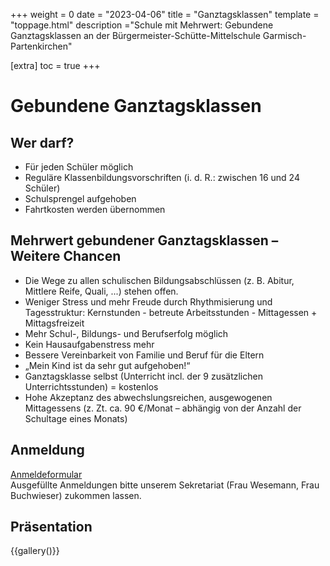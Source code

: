 +++
weight = 0
date = "2023-04-06"
title = "Ganztagsklassen"
template = "toppage.html"
description ="Schule mit Mehrwert: Gebundene Ganztagsklassen an der Bürgermeister-Schütte-Mittelschule Garmisch-Partenkirchen"

[extra]
toc = true
+++
# Gebundene Ganztagsklassen
## Wer darf?
- Für jeden Schüler möglich
- Reguläre Klassenbildungsvorschriften (i. d. R.: zwischen 16 und 24 Schüler)
- Schulsprengel aufgehoben
- Fahrtkosten werden übernommen

## Mehrwert gebundener Ganztagsklassen – Weitere Chancen

- Die Wege zu allen schulischen Bildungsabschlüssen (z. B. Abitur, Mittlere Reife, Quali, ...) stehen offen.
- Weniger Stress und mehr Freude durch Rhythmisierung und Tagesstruktur: Kernstunden - betreute Arbeitsstunden - Mittagessen + Mittagsfreizeit
- Mehr Schul-, Bildungs- und Berufserfolg möglich
- Kein Hausaufgabenstress mehr
- Bessere Vereinbarkeit von Familie und Beruf für die Eltern
- „Mein Kind ist da sehr gut aufgehoben!“
- Ganztagsklasse selbst (Unterricht incl. der 9 zusätzlichen Unterrichtsstunden) = kostenlos
- Hohe Akzeptanz des abwechslungsreichen, ausgewogenen Mittagessens (z. Zt. ca. 90 €/Monat – abhängig von der Anzahl der Schultage eines Monats)

## Anmeldung

[Anmeldeformular](/downloads/#mittelschule)  
Ausgefüllte Anmeldungen bitte unserem Sekretariat (Frau Wesemann, Frau Buchwieser) zukommen lassen.

## Präsentation

{{gallery()}}